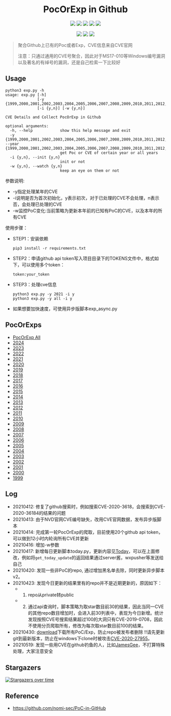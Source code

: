 <h1 align="center">PocOrExp in Github</h1>

<p align="center">
  <img      src="https://visitor-badge.glitch.me/badge?page_id=https://github.com/ycdxsb/PocOrExp_in_Github/README.md"/>
  <img      src="https://img.shields.io/github/stars/ycdxsb/PocOrExp_in_Github"/>  
  <img      src="https://img.shields.io/github/forks/ycdxsb/PocOrExp_in_Github"/> 
  <img      src="https://img.shields.io/github/issues/ycdxsb/PocOrExp_in_Github"/> 
  <img      src="https://img.shields.io/github/license/ycdxsb/PocOrExp_in_Github"/> 
</p>
<p align="center">
<img      src="https://img.shields.io/github/commit-activity/m/ycdxsb/PocOrExp_in_Github"/>
<img      src="https://img.shields.io/github/last-commit/ycdxsb/PocOrExp_in_Github"/>
<img      src="https://img.shields.io/github/repo-size/ycdxsb/PocOrExp_in_Github"/>
</p>     

> 聚合Github上已有的Poc或者Exp，CVE信息来自CVE官网
>
> 注意：只通过通用的CVE号聚合，因此对于MS17-010等Windows编号漏洞以及著名的有绰号的漏洞，还是自己检索一下比较好

## Usage

```
python3 exp.py -h
usage: exp.py [-h]
              [-y {1999,2000,2001,2002,2003,2004,2005,2006,2007,2008,2009,2010,2011,2012,2013,2014,2015,2016,2017,2018,2019,2020,2021,all}]
              [-i {y,n}] [-w {y,n}]

CVE Details and Collect PocOrExp in Github

optional arguments:
  -h, --help            show this help message and exit
  -y {1999,2000,2001,2002,2003,2004,2005,2006,2007,2008,2009,2010,2011,2012,2013,2014,2015,2016,2017,2018,2019,2020,2021,all}, --year {1999,2000,2001,2002,2003,2004,2005,2006,2007,2008,2009,2010,2011,2012,2013,2014,2015,2016,2017,2018,2019,2020,2021,all}
                        get Poc or CVE of certain year or all years
  -i {y,n}, --init {y,n}
                        init or not
  -w {y,n}, --watch {y,n}
                        keep an eye on them or not
```
参数说明:
- -y指定处理某年的CVE
- -i说明是否为首次初始化，y表示初次，对于已处理的CVE不会处理，n表示否，会处理已处理的CVE
- -w监控PoC变化:当前策略为更新本年前的已知有PoC的CVE，以及本年的所有CVE

使用步骤：
- STEP1：安装依赖

  ```
  pip3 install -r requirements.txt
  ```

- STEP2：申请github api token写入项目目录下的TOKENS文件中，格式如下，可以使用多个token：

  ```
  token:your_token
  ```

- STEP3：处理cve信息

  ```
  python3 exp.py -y 2021 -i y
  python3 exp.py -y all -i y
  ```

- 如果想要加快速度，可使用异步版脚本exp_async.py

## PocOrExps
- [PocOrExp All](https://github.com/ycdxsb/PocOrExp_in_Github/blob/main/PocOrExp.md)
- [2024](https://github.com/ycdxsb/PocOrExp_in_Github/tree/main/2024/README.md)
- [2023](https://github.com/ycdxsb/PocOrExp_in_Github/tree/main/2023/README.md)
- [2022](https://github.com/ycdxsb/PocOrExp_in_Github/tree/main/2022/README.md)
- [2021](https://github.com/ycdxsb/PocOrExp_in_Github/tree/main/2021/README.md)
- [2020](https://github.com/ycdxsb/PocOrExp_in_Github/tree/main/2020/README.md)
- [2019](https://github.com/ycdxsb/PocOrExp_in_Github/tree/main/2019/README.md)
- [2018](https://github.com/ycdxsb/PocOrExp_in_Github/tree/main/2018/README.md)
- [2017](https://github.com/ycdxsb/PocOrExp_in_Github/tree/main/2017/README.md)
- [2016](https://github.com/ycdxsb/PocOrExp_in_Github/tree/main/2016/README.md)
- [2015](https://github.com/ycdxsb/PocOrExp_in_Github/tree/main/2015/README.md)
- [2014](https://github.com/ycdxsb/PocOrExp_in_Github/tree/main/2014/README.md)
- [2013](https://github.com/ycdxsb/PocOrExp_in_Github/tree/main/2013/README.md)
- [2012](https://github.com/ycdxsb/PocOrExp_in_Github/tree/main/2012/README.md)
- [2011](https://github.com/ycdxsb/PocOrExp_in_Github/tree/main/2011/README.md)
- [2010](https://github.com/ycdxsb/PocOrExp_in_Github/tree/main/2010/README.md)
- [2009](https://github.com/ycdxsb/PocOrExp_in_Github/tree/main/2009/README.md)
- [2008](https://github.com/ycdxsb/PocOrExp_in_Github/tree/main/2008/README.md)
- [2007](https://github.com/ycdxsb/PocOrExp_in_Github/tree/main/2007/README.md)
- [2006](https://github.com/ycdxsb/PocOrExp_in_Github/tree/main/2006/README.md)
- [2005](https://github.com/ycdxsb/PocOrExp_in_Github/tree/main/2005/README.md)
- [2004](https://github.com/ycdxsb/PocOrExp_in_Github/tree/main/2004/README.md)
- [2003](https://github.com/ycdxsb/PocOrExp_in_Github/tree/main/2003/README.md)
- [2002](https://github.com/ycdxsb/PocOrExp_in_Github/tree/main/2002/README.md)
- [2001](https://github.com/ycdxsb/PocOrExp_in_Github/tree/main/2001/README.md)
- [2000](https://github.com/ycdxsb/PocOrExp_in_Github/tree/main/2000/README.md)
- [1999](https://github.com/ycdxsb/PocOrExp_in_Github/tree/main/1999/README.md)

## Log
- 20210412: 修复了github搜索时，例如搜索CVE-2020-3618，会搜索到CVE-2020-36184的结果的问题
- 20210413: 由于NVD官网CVE编号缺失，改用CVE官网数据，发布异步版脚本
- 20210414: 完成第一轮PocOrExp的爬取，目前使用20个github api token，可以做到12小时内轮询所有CVE并更新
- 20210416: 增加-w参数
- 20210417: 新增每日更新脚本today.py，更新内容见[Today](https://github.com/ycdxsb/PocOrExp_in_Github/tree/main/Today.md)，可以在上面修改，例如将`get_today_update`的返回结果通过server酱，wxpusher等发送给自己
- 20210420: 发现一些非PoC的repo, 通过增加黑名单去除，同时更新异步脚本v2。
- 20210423: 发现今日更新的结果里有的repo并不是近期更新的，原因如下：
  - 1. repo从private转public
  - 2. 通过api查询时，脚本策略为取star数目前30的结果，因此当同一CVE的其他repo数目增加时，会进入前30列表中，表现为今日新增。统计发现按照CVE号搜索结果超过100的大洞只有CVE-2019-0708，因此不使用分页爬取所有，修改为每次取star数目前100的结果。
- 20210430: [download](https://github.com/ycdxsb/PocOrExp_in_Github/tree/main/download.py)下载所有PoC/Exp，防止repo被发布者删除 !!请先更新
git到最新版本，防止在windows下clone时被攻击[CVE-2020-27955](https://github.com/yhsung/cve-2020-27955-poc)。
- 20210519: 发现一些用CVE在github钓鱼的人，比如[JamesGee](https://github.com/JamesGeee)，不打算特殊处理，大家注意安全

## Stargazers

[![Stargazers over time](https://starchart.cc/ycdxsb/PocOrExp_in_Github.svg)](https://starchart.cc/ycdxsb/PocOrExp_in_Github)


## Reference
- https://github.com/nomi-sec/PoC-in-GitHub



